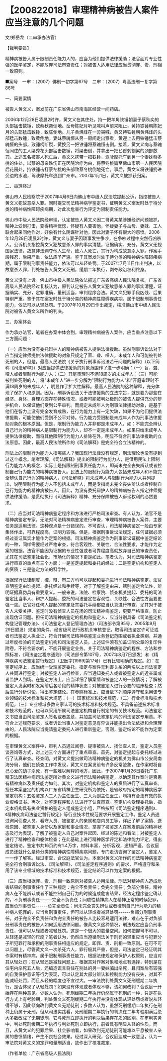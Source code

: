 # 【200822018】审理精神病被告人案件应当注意的几个问题

文/郑岳龙（二审承办法官）

【裁判要旨】

精神病被告人属于限制责任能力人的，应当为他们提供法律援助；法官面对专业性强的医学鉴定，不能放弃司法审查责任；对被告人适用法律应当贯彻罪、责、刑相一致原则。

■案号　一审：（2007）佛刑一初字第67号　二审：（2007）粤高法刑一复字第86号

一、简要案情

被告人黄文义，案发前在广东省佛山市南海区经营一间药店。

2006年12月28日凌晨2时许，黄文义在其住处，持一把羊角铁锤朝妻子蔡秋奕的头部猛击数锤，致蔡秋奕倒地。岳母陈妃月听见喊叫声前来阻止，黄持铁锤朝陈妃月的头部猛击数锤，致陈倒地。儿子黄炜烽在一旁哭喊，黄又持铁锤朝黄炜烽的头部猛击数锤，致黄倒地。妻妹蔡魄恒从另一房间走出察看，黄迎上去用铁锤猛击蔡魄恒的头部，致锤柄断裂，黄换另一把铁锤将蔡魄恒击倒。接着，黄文义向与蔡魄恒同住的工人梁秀花头部猛击数锤，将梁击倒，并拿出一把匕首刺割梁的颈部数刀。上述五名被害人死亡后，黄文义携带一把铁锤，驾驶摩托车到另一个妻妹蔡冬桃的住处，以蔡的母亲跌伤正在医院治疗为由，将蔡冬桃骗至佛山市第一人民医院后花园处，持铁锤击打蔡冬桃的头部致蔡冬桃倒地死亡。事后，黄文义将铁锤扔进旁边的水池，驾驶摩托车逃到广州市。2007年1月1日，黄文义被抓获归案。

二、审理经过

佛山市人民检察院于2007年4月6日向佛山市中级人民法院提起公诉，指控被告人黄文义犯故意杀人罪。同时提交司法精神病学鉴定书，证明黄文义案发时处于待分类的精神病性障碍疾病期，对此次危害行为评定为限制责任能力。

佛山市中级人民法院经审理，认定被告人黄文义因二哥黄某某涉嫌经济问题被抓，精神上受到打击，变得精神恍惚，怀疑有人要害他，怀疑妻子与岳母、妻妹、工人联合起来同他作对，好象有什么阴谋针对他，因此对妻子怀有很大的怨愤。2006年12月28日凌晨2时许，黄文义与妻子因琐事发生争吵，在争吵过程中突然行凶杀人。公诉机关指控黄文义犯故意杀人罪的事实清楚，证据确实、充分。黄文义无视国家法律，故意非法剥夺他人生命，致六人死亡，其行为构成故意杀人罪。作案手段残忍，后果严重，依法应予严惩。鉴于其案发时处于待分类的精神病性障碍疾病期，属于限制刑事责任能力，依法可以从轻处罚。于2007年7月11日作出判决，以故意杀人罪，判处被告人黄文义死刑，缓期二年执行，剥夺政治权利终身。

黄文义没有上诉。佛山市中级人民法院依法报送广东省高级人民法院复核。广东省高级人民法院经过复核认为，原判认定被告人黄文义犯故意杀人罪的事实清楚，证据确实、充分，定罪准确，量刑适当，审判程序合法。黄文义犯罪手段凶残、后果特别严重。鉴于其在案发时处于待分类的精神病性障碍疾病期，属于限制刑事责任能力，依法可以从轻处罚。于2007年10月29日作出裁定，核准佛山市中级人民法院对被告人黄文义所作的判决。

三、办案体会

作为承办法官，笔者在办案中体会到，审理精神病被告人案件，应当重点注意以下三方面问题：

（一）应当为没有委托辩护人的精神病被告人提供法律援助。虽然刑事诉讼法对于应当指定律师提供法律援助的对象只规定了盲、聋、哑人，未成年人和可能被判处死刑的人，但是，最高人民法院《关于执行刑事诉讼法若干问题的解释》（以下简称《司法解释》）对应当提供法律援助的对象范围作了进一步明确：（一）盲、聋、哑人或者限制行为能力人；（二）开庭审理时不满18周岁的未成年人；（三）可能被判处死刑的人。将"未成年人"进一步分解为"限制行为能力人"和"开庭审理时不满18周岁的未成年人"，明显作了扩大性解释。最高人民法院的这种解释，充分体现了保护人权原则。因为，刑事诉讼法关于法律援助的立法宗旨，就是要为那些在经济、身体、身理方面存在特殊情况，或者可能被判处极刑的被告人提供充分的辩护机会，以保证他们受到公平审判。而规定未成年人为刑事法律援助对象，是基于他们在智力上没有完全发育成熟，在行为能力上有一定欠缺，如果不为他们提供法律援助，可能使他们受到不公平对待。行为能力受限制是未成年人作为刑事法律援助对象的根本原因。但是，限制行为能力人并非都是未成年人，如：不能完全辨认自己行为的精神病人是限制行为能力人，却不一定是未成年人。如果只给未成年人提供法律援助，而将其他限制行为能力人排除在外，明显不符合刑事法律援助的立法原意。因此，最高人民法院所作的《司法解释》是完全符合立法精神的。

刑法上的限制行为能力人指哪些人？我国现行法律没有规定，刑法理论也没有提到过这个概念。笔者理解，《司法解释》提出的限制行为能力人，是借用民法上限制行为能力人的概念，实际上是指限制刑事责任能力人，即尚未完全丧失辨认或者控制自己行为能力的精神病被告人。民法上的限制行为能力人包括未成年人和不能完全辨认自己行为的精神病人，《司法解释》将未成年人与限制行为能力人并列提出，说明限制行为能力人不包括未成年人，而是专指尚未完全丧失辨认或者控制自己行为能力的精神病被告人。因此，为没有委托辩护人的精神病被告人指定律师提供法律援助，是贯彻执行《司法解释》精神、充分保障被告人诉讼权利的必然要求。

（二）应当对司法精神病鉴定程序和方法进行严格司法审查。有人认为，法官不是精神病鉴定专家，无法对司法精神病鉴定进行审查，审理精神病被告人案件，主要任务是适用法律。这种观点是十分错误的。不可否认，司法精神病鉴定一般由专家集体作出，可靠程度高，证明力较强。但是，根据刑事诉讼法规定，任何证据必须经过查证属实才能作为定案的根据。司法精神病鉴定作为刑事诉讼证据中鉴定结论的一种，同样需要经过严格审查，符合客观性、关联性、合法性要求，才能作为定案的根据。法官不能因为证据的专业性强或者可靠程度高就放弃自己的审查责任，尤其在司法鉴定社会化、市场化的情况下更是如此。笔者认为，对司法精神病鉴定进行审查的重点有三个方面：一是鉴定提起和委托的经过；二是鉴定机构和鉴定人的资质；三是鉴定方法的科学性。

根据现行法律制度，控、辩、审三方均可以提起和委托进行司法精神病鉴定。法官查明鉴定由谁提起、委托经过和手续等，对于了解鉴定由来，甄别鉴定合法性，辨明证据真伪具有重要意义。一般来说，法院、检察院、侦查机关提起、委托的司法鉴定比当事人、辩护人提起、委托的司法鉴定在客观性、关联性、合法性方面要更强一些。法官对任何人提起的鉴定及其委托手续都应当认真进行审查，尤其对于被告人未受关押、鉴定时没有侦查人员在场的司法精神病鉴定，更要严格审查，防止出现伪证问题。担任司法精神病鉴定的机构和鉴定人，应当分别具备《司法鉴定机构登记管理办法》、《司法鉴定人登记管理办法》（司法部令第95号，2005年9月29日颁发）规定的条件，经省级司法行政机关审核登记，取得司法鉴定许可证或者司法鉴定人执业证，符合开展司法精神病鉴定业务登记范围或者执业类别，并通过年度检验的司法鉴定机构和司法鉴定人员。上述证件须有加盖证明公章的复印件附卷。不符合要求的，不能开展鉴定业务。关于司法精神病鉴定的程序、方法和参照标准，《司法鉴定程序通则》（司法部令第107号，2007年8月7日颁发）和《精神疾病司法鉴定暂行规定》（卫医字\[1989\]第17号）已有比较明确的规定。如：在鉴定程序上，应当统一受理鉴定委托，指定与案件无利害关系的两名以上司法鉴定人共同进行鉴定；对被鉴定人进行检查，应当通知委托人或者被鉴定人的近亲属或者监护人到场。在鉴定方法上，应当详细了解案情和被鉴定人的一般情况；了解被鉴定人发案时和发案前后各阶段的精神状态；对被鉴定人进行必要的临床检查；然后进行分析讨论，得出鉴定结论。在参照标准上，应当依下列顺序遵守和采用该专业领域的技术标准和技术规范：（一）国家标准和技术规范，（二）行业标准和技术规范，（三）专业领域多数专家认可的技术标准和技术规范。不具备前述技术标准和技术规范的，也可以采用所属司法鉴定机构自行制定的有关技术规范。司法鉴定文书应当由司法鉴定人签名或者盖章，并加盖司法鉴定机构的司法鉴定专用章。不符合上述规范要求，或者诉讼当事人对鉴定意见有异议并能提出合法依据和合理理由的，人民法院应当提请鉴定委托人进行重新鉴定，否则，鉴定结论不能作为定案的根据。

在审理黄文义案件中，审判人员通过阅卷、提审被告人、找侦查人员、鉴定人员座谈咨询等方式，对上述三个方面进行了重点审查。首先，对鉴定提起与委托经过进行了认真审查。经查明，对黄文义提出做司法精神病鉴定的机关为佛山市公安局南海分局，他们在侦查工作中发现，黄文义在案发前有许多反常迹象，在作案时将自己心爱的幼子杀死，有一些难以解释的地方，因此，于2007年1月26日委托广东精卫法医精神病司法鉴定所对黄文义进行司法精神病鉴定，以确定其作案时是否患有精神病以及责任能力如何。其次，对鉴定机构和鉴定人的资质进行了认真审查。担任本案鉴定的机构以广东省精神卫生研究所为依托，是省政府指定的精神病医学鉴定机构；五名鉴定人二人为主任医生、三人为副主任医生，均持有合法有效的执业资格证书。再次，对鉴定程序和方法进行了认真审查。鉴定机构受理委托后，指定本机构具有执业资格的鉴定人组成鉴定小组，严格按照《司法鉴定程序通则》、《精神疾病司法鉴定暂行规定》等行业技术性规范要求开展鉴定工作。鉴定人员通过询问侦查人员、看守人员、被鉴定人的亲属和店内员工等，详细了解了案情、送检原因、被鉴定人身份以及家庭和事业情况，掌握了被鉴定人在案发前后的精神状态及行为表现，了解了被鉴定人自己对案件起因、经过的陈述和看法；对被鉴定人进行了精神检查和躯体检查；在此基础上进行精神医学评定和法律能力评定，得出鉴定结论。鉴定书共16页约有1.4万字，材料丰富，分析客观，逻辑严谨。合议庭成员还就什么是待分类的精神病性障碍疾病问题，专门走访咨询了鉴定人，鉴定人一一作了解答。经过审查，合议庭法官认为，本案对黄文义所作的司法精神病鉴定完全符合刑事诉讼法、《司法解释》、《司法鉴定程序通则》的要求，严格遵守和采用了该专业领域的技术标准和技术规范，鉴定结论可以作为定案的根据。

（三）应当根据罪、责、刑相一致原则对被告人适用法律。刑法对精神病人造成危害结果的刑事责任作了三种规定：完全不负责任；负完全责任；负部分责任。精神病人在不能辨认或者不能控制自己行为的时候造成危害结果，经法定程序鉴定确认的，不负刑事责任------完全不负责任；间歇性精神病人在精神正常的时候犯罪，应当负刑事责任------负完全责任；尚未完全丧失辨认或者控制自己行为能力的精神病人犯罪的，应当负刑事责任，但可以从轻或者减轻处罚------负部分刑事责任。对于完全不负责任和负完全责任的被告人比较容易适用法律，难点在于对负部分刑事责任的被告人如何适用法律问题。像黄文义这种情况，刑法规定应当负刑事责任，但可以从轻或者减轻处罚。这是一个很大的载量空间。如何把握可不可以、从轻还是减轻的尺度？笔者认为，仍然应当遵循刑法关于刑罚的轻重应当与犯罪分子所犯罪行和承担的刑事责任相适应的规定，即罪、责、刑相一致原则。在可不可以问题上，尽管黄文义一次杀死六人，罪行极其严重，但是，司法鉴定已经证明其作案时有精神病，属于限制刑事责任能力，根据法律规定和保护人权原则，应当对其从轻处罚；在从轻还是减轻问题上，根据其对作案对象和地点有选择，特别是在住宅内杀死五人后，还编造谎言将住在别处的另一妻妹骗出杀死，且归案后有较强的自我保护意识等行为表现，可以认定其大部分辨认和控制能力没有丧失，对其不能减轻处罚，而且从轻的幅度也不宜过大。一审法院判处黄文义死刑缓期二年执行，是否体现了从轻处罚？如果没有体现或者体现不够，该如何改判？合议庭一开始存在两种意见。少数人认为，死刑缓期二年执行仍然属于死刑的一种，只是在执行方式上有考验期，判处黄文义死刑缓期二年执行并没有体现从轻处罚或者说从轻得不够，因此倾向改判黄文义无期徒刑；多数人认为，虽然死刑缓期二年执行在刑种上仍属于死刑，但从司法实践看，死刑缓期二年执行的判决在二年考验期满后绝大多数改成了无期徒刑，它与死刑立即执行的判决后果存在质的区别。在审判实务中，判处死刑缓期二年执行与判处死刑立即执行，前者具有明显从轻的性质。而且，从黄文义的犯罪后果、社会影响看，如果改判无期徒刑可能难以平息被害人亲属的悲愤情绪，产生不良社会效果。经过深入研究，合议庭达成一致意见，认为一审法院对黄文义的定罪和量刑适当，故作出了核准裁定。

（作者单位：广东省高级人民法院）